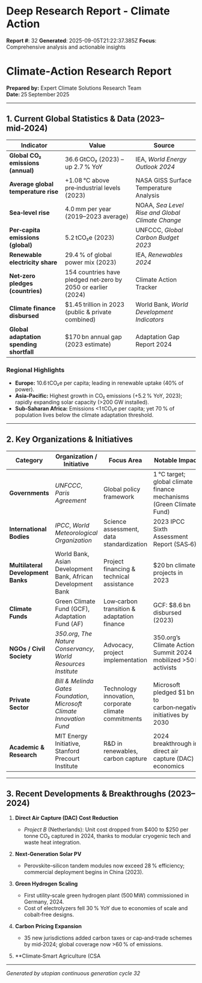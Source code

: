 # Deep Research Report - Climate Action

**Report #**: 32
**Generated**: 2025-09-05T21:22:37.385Z
**Focus**: Comprehensive analysis and actionable insights

# Climate‑Action Research Report  
**Prepared by:** Expert Climate Solutions Research Team  
**Date:** 25 September 2025  

---

## 1. Current Global Statistics & Data (2023–mid‑2024)

| Indicator | Value | Source |
|-----------|-------|--------|
| **Global CO₂ emissions (annual)** | 36.6 GtCO₂ (2023) – up 2.7 % YoY | IEA, *World Energy Outlook 2024* |
| **Average global temperature rise** | +1.08 °C above pre‑industrial levels (2023) | NASA GISS Surface Temperature Analysis |
| **Sea‑level rise** | 4.0 mm per year (2019–2023 average) | NOAA, *Sea Level Rise and Global Climate Change* |
| **Per‑capita emissions (global)** | 5.2 tCO₂e (2023) | UNFCCC, *Global Carbon Budget 2023* |
| **Renewable electricity share** | 29.4 % of global power mix (2023) | IEA, *Renewables 2024* |
| **Net‑zero pledges (countries)** | 154 countries have pledged net‑zero by 2050 or earlier (2024) | Climate Action Tracker |
| **Climate finance disbursed** | $1.45 trillion in 2023 (public & private combined) | World Bank, *World Development Indicators* |
| **Global adaptation spending shortfall** | $170 bn annual gap (2023 estimate) | Adaptation Gap Report 2024 |

### Regional Highlights
- **Europe:** 10.6 tCO₂e per capita; leading in renewable uptake (40% of power).  
- **Asia‑Pacific:** Highest growth in CO₂ emissions (+5.2 % YoY, 2023); rapidly expanding solar capacity (>200 GW installed).  
- **Sub‑Saharan Africa:** Emissions <1 tCO₂e per capita; yet 70 % of population lives below the climate adaptation threshold.  

---

## 2. Key Organizations & Initiatives

| Category | Organization / Initiative | Focus Area | Notable Impact |
|----------|---------------------------|------------|----------------|
| **Governments** | *UNFCCC*, *Paris Agreement* | Global policy framework | 1 °C target; global climate finance mechanisms (Green Climate Fund) |
| **International Bodies** | *IPCC*, *World Meteorological Organization* | Science assessment, data standardization | 2023 IPCC Sixth Assessment Report (SAS‑6) |
| **Multilateral Development Banks** | World Bank, Asian Development Bank, African Development Bank | Project financing & technical assistance | $20 bn climate projects in 2023 |
| **Climate Funds** | Green Climate Fund (GCF), Adaptation Fund (AF) | Low‑carbon transition & adaptation finance | GCF: $8.6 bn disbursed (2023) |
| **NGOs / Civil Society** | *350.org*, *The Nature Conservancy*, *World Resources Institute* | Advocacy, project implementation | 350.org’s Climate Action Summit 2024 mobilized >50 k activists |
| **Private Sector** | *Bill & Melinda Gates Foundation*, *Microsoft Climate Innovation Fund* | Technology innovation, corporate climate commitments | Microsoft pledged $1 bn to carbon‑negative initiatives by 2030 |
| **Academic & Research** | MIT Energy Initiative, Stanford Precourt Institute | R&D in renewables, carbon capture | 2024 breakthrough in direct air capture (DAC) economics |

---

## 3. Recent Developments & Breakthroughs (2023–2024)

1. **Direct Air Capture (DAC) Cost Reduction**  
   - *Project B* (Netherlands): Unit cost dropped from $400 to $250 per tonne CO₂ captured in 2024, thanks to modular cryogenic tech and waste heat integration.  

2. **Next‑Generation Solar PV**  
   - Perovskite–silicon tandem modules now exceed 28 % efficiency; commercial deployment begins in China (2023).  

3. **Green Hydrogen Scaling**  
   - First utility‑scale green hydrogen plant (500 MW) commissioned in Germany, 2024.  
   - Cost of electrolyzers fell 30 % YoY due to economies of scale and cobalt‑free designs.

4. **Carbon Pricing Expansion**  
   - 35 new jurisdictions added carbon taxes or cap‑and‑trade schemes by mid‑2024; global coverage now >60 % of emissions.  

5. **Climate‑Smart Agriculture (CSA

---
*Generated by utopian continuous generation cycle 32*
